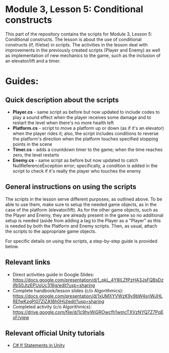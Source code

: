 # Module 3, Lesson 5: Conditional constructs

This part of the repository contains the scripts for Module 3, Lesson 5: Conditional constructs. The lesson is about the use of conditional constructs (if, if/else) in scripts. The activities in the lesson deal with improvements in the previously created scripts (Player and Enemy) as well as implementation of new mechanics to the game, such as the inclusion of an elevator/lift and a timer.  

# Guides:

## Quick description about the scripts

* <b>Player.cs</b> - same script as before but now updated to include codes to play a sound effect when the player receives some damage and to restart the level when there's no more health left
* <b>Platform.cs</b> - script to move a platform up or down (as if it's an elevator) when the player rides it; also, the script includes conditions to reverse the platform's direction when the platform touches specified stopping points in the scene
* <b>Timer.cs</b> - adds a countdown timer to the game; when the time reaches zero, the level restarts
* <b>Enemy.cs</b> - same script as before but now updated to catch NullReferenceException error; specifically, a condition is added in the script to check if it's really the player who touches the enemy

## General instructions on using the scripts

The scripts in the lesson serve different purposes, as outlined above. To be able to use them, make sure to setup the needed game objects, as in the case of the platform (elevator/lift). As for the other game objects, such as the Player and Enemy, they are already present in the game so no additional setup is needed (aside from adding a tag to the Player as a "Player" as this is needed by both the Platform and Enemy scripts. Then, as usual, attach the scripts to the appropriate game objects.

For specific details on using the scripts, a step-by-step guide is provided below.

## Relevant links

* Direct activities guide in Google Slides: https://docs.google.com/presentation/d/1_pkL_4Y8ILZfPzHA3JsFQBsDzjfb50JtzEPUoUc316g/edit?usp=sharing
* Complete handbook/lesson slides (c/o Algorithmics): https://docs.google.com/presentation/d/1xUMXYVWzK9v9bW4sriWJHLREfwKzgPi07ZlZA18h0HU/edit?usp=sharing
* Completed activity (c/o Algorithmics): https://drive.google.com/file/d/1c9hyWjGROwcfh1wmcTXVzNYQ7Z7PqExF/view

## Relevant official Unity tutorials

* <a href="https://www.youtube.com/watch?v=PQihrWCOSic&list=PLX2vGYjWbI0S9-X2Q021GUtolTqbUBB9B">C# If Statements in Unity</a>
